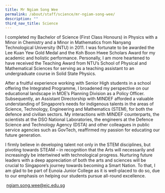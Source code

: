 ```yaml
---
title: Mr Ngiam Song Wee
permalink: /about/staff/science/mr-ngiam-song-wee/
description: ""
third_nav_title: Science
---
```




I completed my Bachelor of Science (First Class Honours) in Physics with a Minor in Chemistry and a Minor in Mathematics from Nanyang Technological University (NTU) in 2011. I was fortunate to be awarded the Lee Kuan Yew Gold Medal and the Koh Boon Hwee Scholars Award for my academic and holistic performance. Personally, I am more heartened to have received the Teaching Award from NTU’s School of Physical and Mathematical Sciences for serving as a teaching assistant to an undergraduate course in Solid State Physics.

After a fruitful experience working with Senior High students in a school offering the Integrated Programme, I broadened my perspective on our educational landscape in MOE’s Planning Division as a Policy Officer. Subsequently, an Assistant Directorship with MINDEF afforded a valuable understanding of Singapore’s needs for indigenous talents in the areas of Science, Technology, Engineering and Mathematics (STEM), for both the defence and civilian sectors. My interactions with MINDEF counterparts, the scientists at the DSO National Laboratories, the engineers at the Defence Science and Technology Agency (DSTA) and other colleagues in public service agencies such as GovTech, reaffirmed my passion for educating our future generation.

I firmly believe in developing talent not only in the STEM disciplines, but pivoting towards STEAM – in recognition that the Arts will necessarily and increasingly be intertwined with technological progress. Nurturing future leaders with a deep appreciation of both the arts and sciences will be crucial to Singapore’s journey towards becoming a Smart Nation. To that, I am glad to be part of Eunoia Junior College as it is well-placed to do so, due to our emphasis on helping our students pursue all-round excellence.

 [ngiam.song.wee@ejc.edu.sg](mailto:ngiam.song.wee@ejc.edu.sg)
